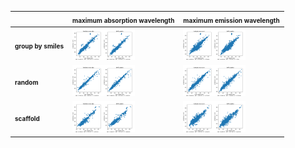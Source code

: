 | | <font size="1">maximum absorption wavelength</font> | <font size="1">maximum emission wavelength</font> |
| --- | --- | --- |
| <font size="1">**group by smiles**</font> |<img src="./prediction_plots_images_same_test_set/abs_peakwavs_max__group_by_smiles__1alone.png" width="50"><img src="./prediction_plots_images_same_test_set/abs_peakwavs_max__group_by_smiles__2both_peaks.png" width="50"> |<img src="./prediction_plots_images_same_test_set/emi_peakwavs_max__group_by_smiles__1alone.png" width="50"><img src="./prediction_plots_images_same_test_set/emi_peakwavs_max__group_by_smiles__2both_peaks.png" width="50"> |
| <font size="1">**random**</font> |<img src="./prediction_plots_images_same_test_set/abs_peakwavs_max__random__1alone.png" width="50"><img src="./prediction_plots_images_same_test_set/abs_peakwavs_max__random__2both_peaks.png" width="50"> |<img src="./prediction_plots_images_same_test_set/emi_peakwavs_max__random__1alone.png" width="50"><img src="./prediction_plots_images_same_test_set/emi_peakwavs_max__random__2both_peaks.png" width="50"> |
| <font size="1">**scaffold**</font> |<img src="./prediction_plots_images_same_test_set/abs_peakwavs_max__scaffold__1alone.png" width="50"><img src="./prediction_plots_images_same_test_set/abs_peakwavs_max__scaffold__2both_peaks.png" width="50"> |<img src="./prediction_plots_images_same_test_set/emi_peakwavs_max__scaffold__1alone.png" width="50"><img src="./prediction_plots_images_same_test_set/emi_peakwavs_max__scaffold__2both_peaks.png" width="50"> |
